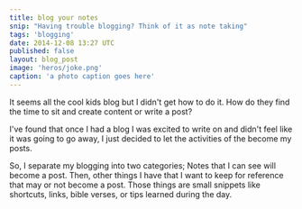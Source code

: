```yaml
---
title: blog your notes
snip: "Having trouble blogging? Think of it as note taking"
tags: 'blogging'
date: 2014-12-08 13:27 UTC
published: false
layout: blog_post
image: 'heros/joke.png'
caption: 'a photo caption goes here'
---
```


It seems all the cool kids blog but I didn't get how to do it. How do they find the time to sit and create content or write a post?

I've found that once I had a blog I was excited to write on and didn't feel like it was going to go away, I just decided to let the activities of the become my posts. 

So, I separate my blogging into two categories; Notes that I can see will become a post. Then, other things I have that I want to keep for reference that may or not become a post. Those things are small snippets like shortcuts, links, bible verses, or tips learned during the day.

